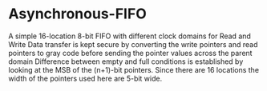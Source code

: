 # Asynchronous-FIFO
A simple 16-location 8-bit FIFO with different clock domains for Read and Write
Data transfer is kept secure by converting the write pointers and read pointers to gray code before sending the pointer values across the parent domain
Difference between empty and full conditions is established by looking at the MSB of the (n+1)-bit pointers. Since there are 16 locations the width of the pointers used here are 5-bit wide. 

